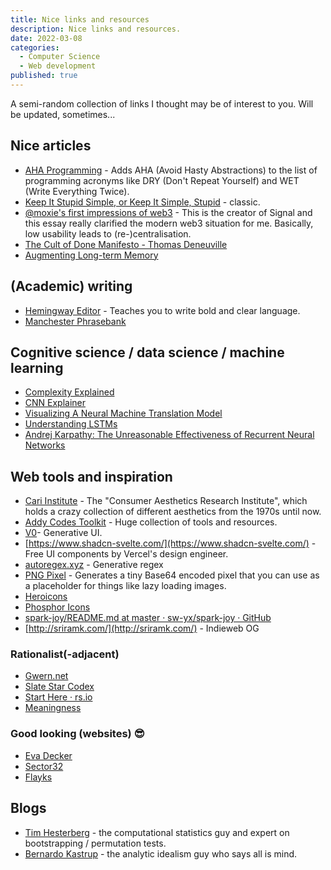 ```yaml
---
title: Nice links and resources
description: Nice links and resources.
date: 2022-03-08
categories:
  - Computer Science
  - Web development
published: true
---
```


A semi-random collection of links I thought may be of interest to you. Will be updated, sometimes...

## Nice articles
- <a href="https://kentcdodds.com/blog/aha-programming">AHA Programming</a> - Adds AHA (Avoid Hasty Abstractions) to the list of programming acronyms like DRY (Don't Repeat Yourself) and WET (Write Everything Twice).
- <a href="https://people.apache.org/~fhanik/kiss.html">Keep It Stupid Simple, or Keep It Simple, Stupid</a> - classic. 
- <a href="https://moxie.org/2022/01/07/web3-first-impressions.html">@moxie's first impressions of web3</a> - This is the creator of Signal and this essay really clarified the modern web3 situation for me. Basically, low usability leads to (re-)centralisation. 
- [The Cult of Done Manifesto - Thomas Deneuville](https://thomasdeneuville.com/cult-of-done-manifesto/)
- [Augmenting Long-term Memory](http://augmentingcognition.com/ltm.html)
## (Academic) writing
- <a href="https://hemingwayapp.com/">Hemingway Editor</a> - Teaches you to write bold and clear language. 
- [Manchester Phrasebank](https://www.phrasebank.manchester.ac.uk/)
## Cognitive science / data science / machine learning 
- [Complexity Explained](https://complexityexplained.github.io/)
- [CNN Explainer](https://poloclub.github.io/cnn-explainer/) 
- [Visualizing A Neural Machine Translation Model](https://jalammar.github.io/visualizing-neural-machine-translation-mechanics-of-seq2seq-models-with-attention/)
- [Understanding LSTMs](https://colah.github.io/posts/2015-08-Understanding-LSTMs/)
- [Andrej Karpathy: The Unreasonable Effectiveness of Recurrent Neural Networks](https://karpathy.github.io/2015/05/21/rnn-effectiveness/)
## Web tools and inspiration
- <a href="https://cari.institute/">Cari Institute</a> - The "Consumer Aesthetics Research Institute", which holds a crazy collection of different aesthetics from the 1970s until now. 
- <a href="https://toolkit.addy.codes/">Addy Codes Toolkit</a> - Huge collection of tools and resources.
- [V0](https://v0.dev/)- Generative UI. 
- [https://www.shadcn-svelte.com/](https://www.shadcn-svelte.com/) - Free UI components by Vercel's design engineer.
- [autoregex.xyz](https://www.autoregex.xyz/) - Generative regex 
- [PNG Pixel](https://png-pixel.com/) - Generates a tiny Base64 encoded pixel that you can use as a placeholder for things like lazy loading images.
- [Heroicons](https://heroicons.com/)
- [Phosphor Icons](https://phosphoricons.com/)
- [spark-joy/README.md at master · sw-yx/spark-joy · GitHub](https://github.com/sw-yx/spark-joy/blob/master/README.md#general--misc)
- [http://sriramk.com/](http://sriramk.com/) - Indieweb OG 
### Rationalist(-adjacent)
- [Gwern.net](https://www.gwern.net/index)
- [Slate Star Codex](https://slatestarcodex.com/)
- [Start Here · rs.io](https://rs.io/guided-tour/)
- [Meaningness]( https://meaningness.com/)
### Good looking (websites) 😎
- [Eva Decker](https://evadecker.com/)
- [Sector32](https://www.sector32.net/intro/)
- [Flayks](https://flayks.com/)
## Blogs
- [Tim Hesterberg](https://www.timhesterberg.net/) - the computational statistics guy and expert on bootstrapping / permutation tests. 
- [Bernardo Kastrup](https://www.bernardokastrup.com/) - the analytic idealism guy who says all is mind. 




